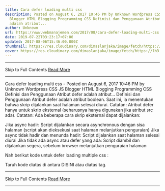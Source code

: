 ```yaml
---
title: Cara defer loading multi css
description: Posted on August 6, 2017 10:46 PM by Unknown Wordpress CSS JS
  Blogger HTML Blogging Programming CSS Definisi dan Penggunaan Atribut defer
  adalah atribut...
author: Unknown
url: https://www.webmanajemen.com/2017/08/cara-defer-loading-multi-css.html
date: 2019-07-22T03:23:17+07:00
updated: 2017-08-06T15:46:00.000Z
thumbnail: https://res.cloudinary.com/dimaslanjaka/image/fetch/https://lh3.googleusercontent.com/proxy/osOBUo2W1kAeTZxgpk8ucxEhICG8CgcH-6-x1tgh_Lxix6DZhYKY3HTQlsK63ZE9LLsWprBq83sOK4iqA9g1N_QAe53OJE0CALp9aT3CA6MYQfh_w8fpZyb_J1k6mOcngON_epxQsKM_lRE=w384-h384-nc
cover: https://res.cloudinary.com/dimaslanjaka/image/fetch/https://lh3.googleusercontent.com/proxy/osOBUo2W1kAeTZxgpk8ucxEhICG8CgcH-6-x1tgh_Lxix6DZhYKY3HTQlsK63ZE9LLsWprBq83sOK4iqA9g1N_QAe53OJE0CALp9aT3CA6MYQfh_w8fpZyb_J1k6mOcngON_epxQsKM_lRE=w384-h384-nc
---
```


<hr/> Skip to Full Contents <a href="https://www.webmanajemen.com/2017/08/cara-defer-loading-multi-css.html" rel="follow" class="button" id="read-more">Read More</a> <hr/> Cara defer loading multi css - Posted on August 6, 2017 10:46 PM by Unknown Wordpress CSS JS Blogger HTML Blogging Programming CSS Definisi dan Penggunaan Atribut defer adalah atribut... Definisi dan Penggunaan
Atribut defer adalah atribut boolean.
Saat ini, ia menentukan bahwa skrip dijalankan saat halaman selesai diurai.
Catatan: Atribut defer hanya untuk skrip eksternal (seharusnya hanya digunakan jika atribut src ada).
Catatan: Ada beberapa cara skrip eksternal dapat dijalankan:

 Jika async hadir: Script dijalankan secara asynchronous dengan sisa halaman (script akan dieksekusi saat halaman melanjutkan penguraian) 
 Jika async tidak hadir dan menunda hadir: Script dijalankan saat halaman selesai diurai 
 Jika tidak ada async atau defer yang ada: Script diambil dan dijalankan segera, sebelum browser melanjutkan penguraian halaman 

Nah berikut kode untuk defer loading multiple css :


<script type="text/javascript">
var loadCSSFiles = function() {
    var links = ["//example.com/css/custom.css", "//fonts.googleapis.com/css?family=PT+Sans", "//maxcdn.bootstrapcdn.com/font-awesome/4.3.0/css/font-awesome.min.css"],
        headElement = document.getElementsByTagName("head")[0],
        linkElement, i;
    for (i = 0; i < links.length; i++) {
        linkElement = document.createElement("link");
        linkElement.rel = "stylesheet";
        linkElement.href = links[i];
        headElement.appendChild(linkElement);
    }
};
var raf = requestAnimationFrame || mozRequestAnimationFrame || webkitRequestAnimationFrame || msRequestAnimationFrame;
if (raf) {
    raf(loadCSSFiles);
} else {
    window.addEventListener("load", loadCSSFiles);
}</script>
Taruh kode diatas di antara <head>DISINI</head> atau diatas </body> tag. <hr/> Skip to Full Contents <a href="https://www.webmanajemen.com/2017/08/cara-defer-loading-multi-css.html" rel="follow" class="button" id="read-more">Read More</a> <hr/>
